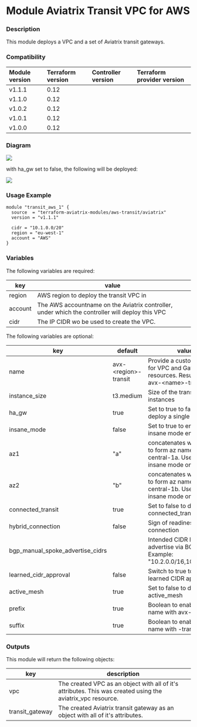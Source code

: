 # Module Aviatrix Transit VPC for AWS

### Description
This module deploys a VPC and a set of Aviatrix transit gateways.

### Compatibility
Module version | Terraform version | Controller version | Terraform provider version
:--- | :--- | :--- | :---
v1.1.1 | 0.12 | |
v1.1.0 | 0.12 | | 
v1.0.2 | 0.12 | | 
v1.0.1 | 0.12 | |
v1.0.0 | 0.12 | |

### Diagram
<img src="https://github.com/terraform-aviatrix-modules/terraform-aviatrix-aws-transit/blob/master/img/transit-vpc-aws-ha.png?raw=true">

with ha_gw set to false, the following will be deployed:

<img src="https://github.com/terraform-aviatrix-modules/terraform-aviatrix-aws-transit/blob/master/img/transit-vpc-aws.png?raw=true">

### Usage Example
```
module "transit_aws_1" {
  source  = "terraform-aviatrix-modules/aws-transit/aviatrix"
  version = "v1.1.1"

  cidr = "10.1.0.0/20"
  region = "eu-west-1"
  account = "AWS"
}
```

### Variables
The following variables are required:

key | value
--- | ---
region | AWS region to deploy the transit VPC in
account | The AWS accountname on the Aviatrix controller, under which the controller will deploy this VPC
cidr | The IP CIDR wo be used to create the VPC.

The following variables are optional:

key | default | value
--- | --- | ---
name | avx-\<region\>-transit | Provide a custom name for VPC and Gateway resources. Result will be avx-\<name\>-transit.
instance_size | t3.medium | Size of the transit gateway instances
ha_gw | true | Set to true to false te deploy a single transit GW.
insane_mode | false | Set to true to enable insane mode encryption
az1 | "a" | concatenates with region to form az names. e.g. eu-central-1a. Used for insane mode only.
az2 | "b" | concatenates with region to form az names. e.g. eu-central-1b. Used for insane mode only.
connected_transit | true | Set to false to disable connected_transit
hybrid_connection | false | Sign of readiness for TGW connection
bgp_manual_spoke_advertise_cidrs | | Intended CIDR list to advertise via BGP. Example: "10.2.0.0/16,10.4.0.0/16" 
learned_cidr_approval | false | Switch to true to enable learned CIDR approval
active_mesh | true | Set to false to disable active_mesh
prefix | true | Boolean to enable prefix name with avx-
suffix | true | Boolean to enable suffix name with -transit

### Outputs
This module will return the following objects:

key | description
--- | ---
vpc | The created VPC as an object with all of it's attributes. This was created using the aviatrix_vpc resource.
transit_gateway | The created Aviatrix transit gateway as an object with all of it's attributes.
